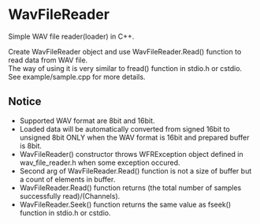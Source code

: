 # WavFileReader
Simple WAV file reader(loader) in C++.

Create WavFileReader object and use WavFileReader.Read() function to read data from WAV file.  
The way of using it is very similar to fread() function in stdio.h or cstdio.  
See example/sample.cpp for more details.

## Notice
* Supported WAV format are 8bit and 16bit.
* Loaded data will be automatically converted from signed 16bit to unsigned 8bit ONLY when the WAV format is 16bit and prepared buffer is 8bit.
* WavFileReader() constructor throws WFRException object defined in wav_file_reader.h when some exception occured.
* Second arg of WavFileReader.Read() function is not a size of buffer but a count of elements in buffer.
* WavFileReader.Read() function returns (the total number of samples successfully read)/(Channels).
* WavFileReader.Seek() function returns the same value as fseek() function in stdio.h or cstdio.
